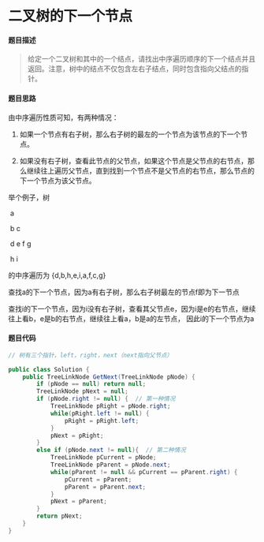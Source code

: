 # 二叉树的下一个节点

#### **题目描述**

> 给定一个二叉树和其中的一个结点，请找出中序遍历顺序的下一个结点并且返回。注意，树中的结点不仅包含左右子结点，同时包含指向父结点的指针。

#### **题目思路**

由中序遍历性质可知，有两种情况：

1. 如果一个节点有右子树，那么右子树的最左的一个节点为该节点的下一个节点。

2. 如果没有右子树，查看此节点的父节点，如果这个节点是父节点的右节点，那么继续往上遍历父节点，直到找到一个节点不是父节点的右节点，那么节点的下一个节点为该父节点。



举个例子，树 

​                 a

​              b    c

​          d  e    f   g

​             h i

的中序遍历为 {d,b,h,e,i,a,f,c,g}

查找a的下一个节点，因为a有右子树，那么右子树最左的节点f即为下一节点

查找i的下一个节点，因为i没有右子树，查看其父节点e，因为i是e的右节点，继续往上看b，e是b的右节点，继续往上看a，b是a的左节点， 因此i的下一个节点为a

#### 题目代码

```java
// 树有三个指针，left，right，next（next指向父节点）

public class Solution {
    public TreeLinkNode GetNext(TreeLinkNode pNode) {
        if (pNode == null) return null;
        TreeLinkNode pNext = null;
        if (pNode.right != null) {  // 第一种情况
            TreeLinkNode pRight = pNode.right;
            while(pRight.left != null) {
                pRight = pRight.left;
            }
            pNext = pRight;
        }
        else if (pNode.next != null){  // 第二种情况
            TreeLinkNode pCurrent = pNode;
            TreeLinkNode pParent = pNode.next;
            while(pParent != null && pCurrent == pParent.right) {
                pCurrent = pParent;
                pParent = pParent.next;
            }
            pNext = pParent;
        }
        return pNext;
    }
}
```


